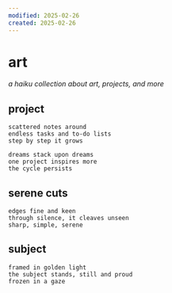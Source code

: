 ```yaml
---
modified: 2025-02-26
created: 2025-02-26
---
```


# art

_a haiku collection about art, projects, and more_

## project

```
scattered notes around
endless tasks and to-do lists
step by step it grows

dreams stack upon dreams
one project inspires more
the cycle persists
```

## serene cuts

```
edges fine and keen
through silence, it cleaves unseen
sharp, simple, serene
```

## subject

```
framed in golden light
the subject stands, still and proud
frozen in a gaze
```
